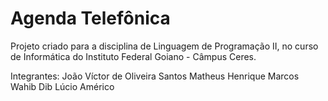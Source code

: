 # Agenda Telefônica

Projeto criado para a disciplina de Linguagem de Programação II, no curso de Informática do Instituto Federal Goiano - Câmpus Ceres.

Integrantes:
	João Víctor de Oliveira Santos
	Matheus Henrique
	Marcos Wahib Dib
	Lúcio Américo
